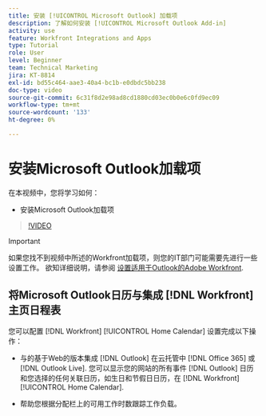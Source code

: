 ```yaml
---
title: 安装 [!UICONTROL Microsoft Outlook] 加载项
description: 了解如何安装 [!UICONTROL Microsoft Outlook Add-in]
activity: use
feature: Workfront Integrations and Apps
type: Tutorial
role: User
level: Beginner
team: Technical Marketing
jira: KT-8814
exl-id: bd55c464-aae3-40a4-bc1b-e0dbdc5bb238
doc-type: video
source-git-commit: 6c31f8d2e98ad8cd1880cd03ec0b0e6c0fd9ec09
workflow-type: tm+mt
source-wordcount: '133'
ht-degree: 0%

---
```


# 安装Microsoft Outlook加载项

在本视频中，您将学习如何：

* 安装Microsoft Outlook加载项

>[!VIDEO](https://video.tv.adobe.com/v/335115/?quality=12&learn=on)

>[!IMPORTANT]
>
>如果您找不到视频中所述的Workfront加载项，则您的IT部门可能需要先进行一些设置工作。 欲知详细说明，请参阅 [设置适用于Outlook的Adobe Workfront](https://experienceleague.adobe.com/docs/workfront/using/adobe-workfront-integrations/workfront-for-outlook/set-up-workfront-for-outlook.html).

## 将Microsoft Outlook日历与集成 [!DNL Workfront] 主页日程表

您可以配置 [!DNL Workfront] [!UICONTROL Home Calendar] 设置完成以下操作：

* 与的基于Web的版本集成 [!DNL Outlook] 在云托管中 [!DNL Office 365] 或 [!DNL Outlook Live]. 您可以显示您的网站的所有事件 [!DNL Outlook] 日历和您选择的任何关联日历，如生日和节假日日历，在 [!DNL Workfront] [!UICONTROL Home Calendar].

* 帮助您根据分配栏上的可用工作时数跟踪工作负载。
